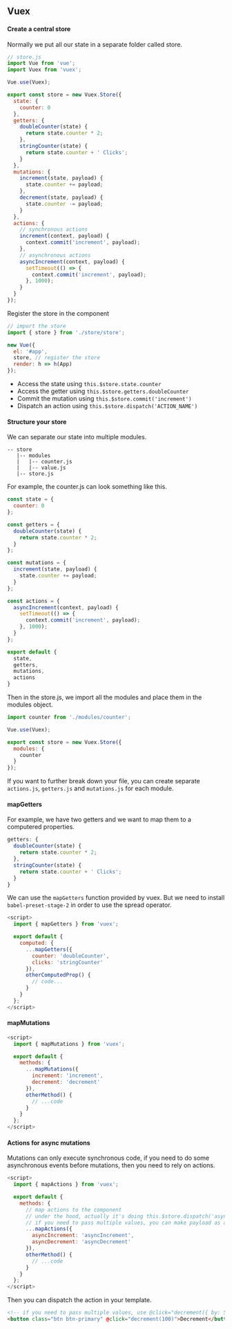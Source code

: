 ## Vuex

#### Create a central store

Normally we put all our state in a separate folder called store.

```js
// store.js
import Vue from 'vue';
import Vuex from 'vuex';

Vue.use(Vuex);

export const store = new Vuex.Store({
  state: {
    counter: 0
  },
  getters: {
    doubleCounter(state) {
      return state.counter * 2;
    },
    stringCounter(state) {
      return state.counter + ' Clicks';
    }
  },
  mutations: {
    increment(state, payload) {
      state.counter += payload;
    },
    decrement(state, payload) {
      state.counter -= payload;
    }
  },
  actions: {
    // synchronous actions
    increment(context, payload) {
      context.commit('increment', payload);
    },
    // asynchronous actions
    asyncIncrement(context, payload) {
      setTimeout(() => {
        context.commit('increment', payload);
      }, 1000);
    }
  }  
});
```

Register the store in the component

```js
// import the store
import { store } from './store/store';

new Vue({
  el: '#app',
  store, // register the store
  render: h => h(App)
});
```

- Access the state using `this.$store.state.counter`
- Access the getter using `this.$store.getters.doubleCounter`
- Commit the mutation using `this.$store.commit('increment')`
- Dispatch an action using `this.$store.dispatch('ACTION_NAME')`

#### Structure your store

We can separate our state into multiple modules.

```
-- store
   |-- modules
   |   |-- counter.js
   |   |-- value.js
   |-- store.js   
```

For example, the counter.js can look something like this. 

```js
const state = {
  counter: 0
};

const getters = {
  doubleCounter(state) {
    return state.counter * 2;
  }
};

const mutations = {
  increment(state, payload) {
    state.counter += payload;
  }
};

const actions = {
  asyncIncrement(context, payload) {
    setTimeout(() => {
      context.commit('increment', payload);
    }, 1000);
  }
};

export default {
  state,
  getters,
  mutations,
  actions
}
```

Then in the store.js, we import all the modules and place them in the modules object.

```js
import counter from './modules/counter';

Vue.use(Vuex);

export const store = new Vuex.Store({
  modules: {
    counter
  }
});
```

If you want to further break down your file, you can create separate `actions.js`, `getters.js` and `mutations.js` for each module.

#### mapGetters

For example, we have two getters and we want to map them to a computered properties.

```js
getters: {
  doubleCounter(state) {
    return state.counter * 2;
  },
  stringCounter(state) {
    return state.counter + ' Clicks';
  }
}
```

We can use the `mapGetters` function provided by vuex. But we need to install `babel-preset-stage-2` in order to use the spread operator.

```js
<script>
  import { mapGetters } from 'vuex';

  export default {
    computed: {
      ...mapGetters({
        counter: 'doubleCounter',
        clicks: 'stringCounter'
      }),
      otherComputedProp() {
        // code...
      }
    }
  };
</script>
```

#### mapMutations

```js
<script>
  import { mapMutations } from 'vuex';

  export default {
    methods: {
      ...mapMutations({
        increment: 'increment',
        decrement: 'decrement'
      }),
      otherMethod() {
        // ...code
      }
    }
  };
</script>
```

#### Actions for async mutations

Mutations can only execute synchronous code, if you need to do some asynchronous events before mutations, then you need to rely on actions.

```js
<script>
  import { mapActions } from 'vuex';

  export default {
    methods: {
      // map actions to the component
      // under the hood, actually it's doing this.$store.dispatch('asyncIncrement', payload)
      // if you need to pass multiple values, you can make payload as an object
      ...mapActions({
        asyncIncrement: 'asyncIncrement',
        asyncDecrement: 'asyncDecrement'
      }),
      otherMethod() {
        // ...code
      }
    }
  };
</script>
```

Then you can dispatch the action in your template.

```html
<!-- if you need to pass multiple values, use @click="decrement({ by: 50, duration: 1000 })" -->
<button class="btn btn-primary" @click="decrement(100)">Decrement</button>
```

